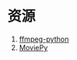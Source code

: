 # 资源

1. [ffmpeg-python](https://github.com/kkroening/ffmpeg-python)
2. [MoviePy](https://zulko.github.io/moviepy/)